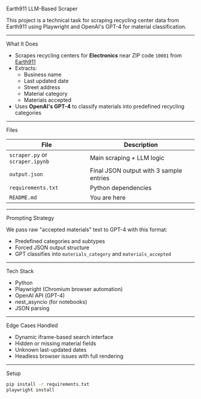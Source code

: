 Earth911 LLM-Based Scraper

This project is a technical task for scraping recycling center data from Earth911 using Playwright and OpenAI's GPT-4 for material classification.

---

What It Does

- Scrapes recycling centers for **Electronics** near ZIP code `10001` from [Earth911](https://search.earth911.com/)
- Extracts:
  - Business name
  - Last updated date
  - Street address
  - Material category
  - Materials accepted
- Uses **OpenAI's GPT-4** to classify materials into predefined recycling categories

---

 Files

| File | Description |
|------|-------------|
| `scraper.py` or `scraper.ipynb` | Main scraping + LLM logic |
| `output.json` | Final JSON output with 3 sample entries |
| `requirements.txt` | Python dependencies |
| `README.md` | You are here |

---

 Prompting Strategy

We pass raw "accepted materials" text to GPT-4 with this format:
- Predefined categories and subtypes
- Forced JSON output structure
- GPT classifies into `materials_category` and `materials_accepted`

---

 Tech Stack

- Python
- Playwright (Chromium browser automation)
- OpenAI API (GPT-4)
- nest_asyncio (for notebooks)
- JSON parsing

---

 Edge Cases Handled

- Dynamic iframe-based search interface
- Hidden or missing material fields
- Unknown last-updated dates
- Headless browser issues with full rendering

---

 Setup

```bash
pip install -r requirements.txt
playwright install

